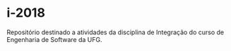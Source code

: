 # i-2018
Repositório destinado a atividades da disciplina de Integração do curso de Engenharia de Software da UFG.
